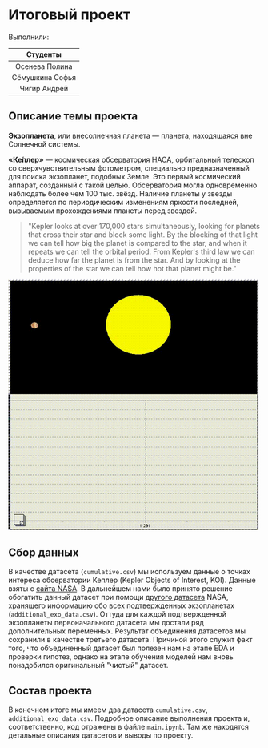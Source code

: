 # Итоговый проект

Выполнили:

| Студенты         | 
| :-----:         | 
| Осенева Полина  | 
| Сёмушкина Софья |   
| Чигир Андрей    | 

## Описание темы проекта

__Экзопланета__, или внесолнечная планета — планета, находящаяся вне Солнечной системы.

__«Ке́плер»__ — космическая обсерватория НАСА, орбитальный телескоп со сверхчувствительным фотометром, специально предназначенный для поиска экзопланет, подобных Земле. Это первый космический аппарат, созданный с такой целью. Обсерватория могла одновременно наблюдать более чем 100 тыс. звёзд. Наличие планеты у звезды определяется по периодическим изменениям яркости последней, вызываемым прохождениями планеты перед звездой.

> "Kepler looks at over 170,000 stars simultaneously, looking for planets that cross their star and block some light. 
By the blocking of that light we can tell how big the planet is compared to the star, and when it repeats we can tell the orbital period. From Kepler's third law we can deduce how far the planet is from the star. And by looking at the properties of the star we can tell how hot that planet might be."

<img src="https://github.com/Polinezhich/andan_FP/blob/main/imgs/The_model_of_a_transit.gif" width="500" height="500" />

## Сбор данных

В качестве датасета (`cumulative.csv`) мы используем данные о точках интереса обсерватории Кеплер (Kepler Objects of Interest, KOI). Данные взяты с [сайта NASA](https://exoplanetarchive.ipac.caltech.edu/cgi-bin/TblView/nph-tblView?app=ExoTbls&config=cumulative). В дальнейшем нами было принято решение обогатить данный датасет при помощи [другого датасета](https://exoplanetarchive.ipac.caltech.edu/cgi-bin/TblView/nph-tblView?app=ExoTbls&config=PSCompPars) NASA, хранящего информацию обо всех подтвержденных экзопланетах (`additional_exo_data.csv`). Оттуда для каждой подтвержденной экзопланеты первоначального датасета мы достали ряд дополнительных переменных. Результат объединения датасетов мы сохранили в качестве третьего датасета. Причиной этого служит факт того, что объединенный датасет был полезен нам на этапе EDA и проверки гипотез, однако на этапе обучения моделей нам вновь понадобился оригинальный "чистый" датасет.


## Состав проекта

В конечном итоге мы имеем два датасета `cumulative.csv`, `additional_exo_data.csv`. Подробное описание выполнения проекта и, соответственно, код отражены в файле `main.ipynb`. Там же находятся детальные описания датасетов и выводы по проекту.
